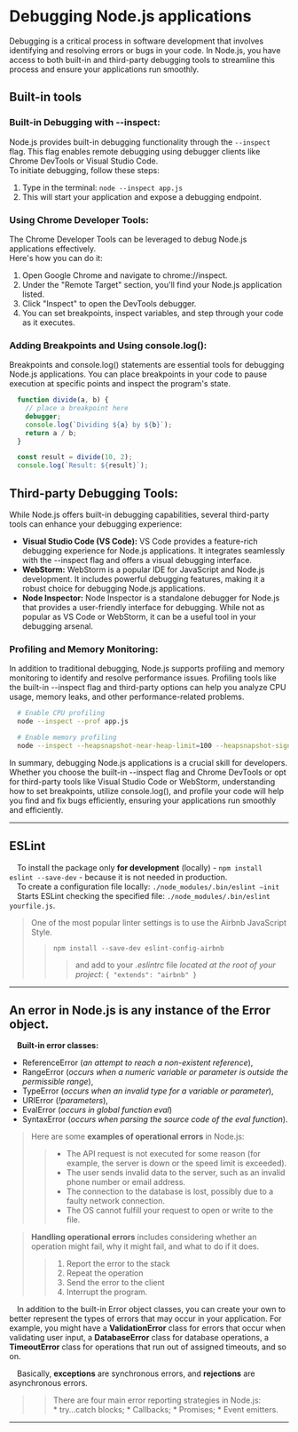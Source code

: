 # Debugging Node.js applications

Debugging is a critical process in software development that involves identifying and resolving errors or bugs in your code. In Node.js, you have access to both built-in and third-party debugging tools to streamline this process and ensure your applications run smoothly.

## Built-in tools

### Built-in Debugging with --inspect:

Node.js provides built-in debugging functionality through the ``--inspect`` flag. This flag enables remote debugging using debugger clients like Chrome DevTools or Visual Studio Code.\
To initiate debugging, follow these steps:
1. Type in the terminal: ``node --inspect app.js``
2. This will start your application and expose a debugging endpoint.

### Using Chrome Developer Tools:

The Chrome Developer Tools can be leveraged to debug Node.js applications effectively.\
Here's how you can do it:
1. Open Google Chrome and navigate to chrome://inspect.
2. Under the "Remote Target" section, you'll find your Node.js application listed.
3. Click "Inspect" to open the DevTools debugger.
4. You can set breakpoints, inspect variables, and step through your code as it executes.

### Adding Breakpoints and Using console.log():

Breakpoints and console.log() statements are essential tools for debugging Node.js applications. You can place breakpoints in your code to pause execution at specific points and inspect the program's state.

```javascript
  function divide(a, b) {
    // place a breakpoint here
    debugger;
    console.log(`Dividing ${a} by ${b}`);
    return a / b;
  }

  const result = divide(10, 2);
  console.log(`Result: ${result}`);
```

## Third-party Debugging Tools:

While Node.js offers built-in debugging capabilities, several third-party tools can enhance your debugging experience:

+ **Visual Studio Code (VS Code):** VS Code provides a feature-rich debugging experience for Node.js applications. It integrates seamlessly with the --inspect flag and offers a visual debugging interface.
+ **WebStorm:** WebStorm is a popular IDE for JavaScript and Node.js development. It includes powerful debugging features, making it a robust choice for debugging Node.js applications.
+ **Node Inspector:** Node Inspector is a standalone debugger for Node.js that provides a user-friendly interface for debugging. While not as popular as VS Code or WebStorm, it can be a useful tool in your debugging arsenal.

### Profiling and Memory Monitoring:

In addition to traditional debugging, Node.js supports profiling and memory monitoring to identify and resolve performance issues. Profiling tools like the built-in --inspect flag and third-party options can help you analyze CPU usage, memory leaks, and other performance-related problems.

```bash
  # Enable CPU profiling
  node --inspect --prof app.js

  # Enable memory profiling
  node --inspect --heapsnapshot-near-heap-limit=100 --heapsnapshot-signal=USR2 app.js
```

In summary, debugging Node.js applications is a crucial skill for developers. Whether you choose the built-in --inspect flag and Chrome DevTools or opt for third-party tools like Visual Studio Code or WebStorm, understanding how to set breakpoints, utilize console.log(), and profile your code will help you find and fix bugs efficiently, ensuring your applications run smoothly and efficiently.

- - -

## ESLint
&emsp;To install the package only **for development** (locally) - ``npm install eslint --save-dev`` - because it is not needed in production. <br>
&emsp;To create a configuration file locally: ``./node_modules/.bin/eslint –init`` <br>
&emsp;Starts ESLint checking the specified file: ``./node_modules/.bin/eslint yourfile.js``. <br>

> One of the most popular linter settings is to use the Airbnb JavaScript Style.
> > ``npm install --save-dev eslint-config-airbnb``
> > > and add to your *.eslintrc* file _located at the root of your project_: ``{ "extends": "airbnb" }``

- - -

## An error in Node.js is any instance of the Error object.
&emsp;**Built-in error classes:**
  + ReferenceError (_an attempt to reach a non-existent reference_), 
  + RangeError (_occurs when a numeric variable or parameter is outside the permissible range_), 
  + TypeError (_occurs when an invalid type for a variable or parameter_), 
  + URIError (_!parameters_), 
  + EvalError (_occurs in global function eval_) 
  + SyntaxError (_occurs when parsing the source code of the eval function_).

> Here are some **examples of operational errors** in Node.js:
> > * The API request is not executed for some reason (for example, the server is down or the speed limit is exceeded).
> > * The user sends invalid data to the server, such as an invalid phone number or email address.
> > * The connection to the database is lost, possibly due to a faulty network connection.
> > * The OS cannot fulfill your request to open or write to the file.

> **Handling operational errors** includes considering whether an operation might fail, why it might fail, and what to do if it does.
> > 1. Report the error to the stack
> > 2. Repeat the operation
> > 3. Send the error to the client
> > 4. Interrupt the program.

&emsp;In addition to the built-in Error object classes, you can create your own to better represent the types of errors that may occur in your application. For example, you might have a **ValidationError** class for errors that occur when validating user input, a **DatabaseError** class for database operations, a **TimeoutError** class for operations that run out of assigned timeouts, and so on.

&emsp;Basically, **exceptions** are synchronous errors, and **rejections** are asynchronous errors.<br>
> >   There are four main error reporting strategies in Node.js: <br>
> >    \* try…catch blocks; * Callbacks; * Promises; * Event emitters.

- - -


